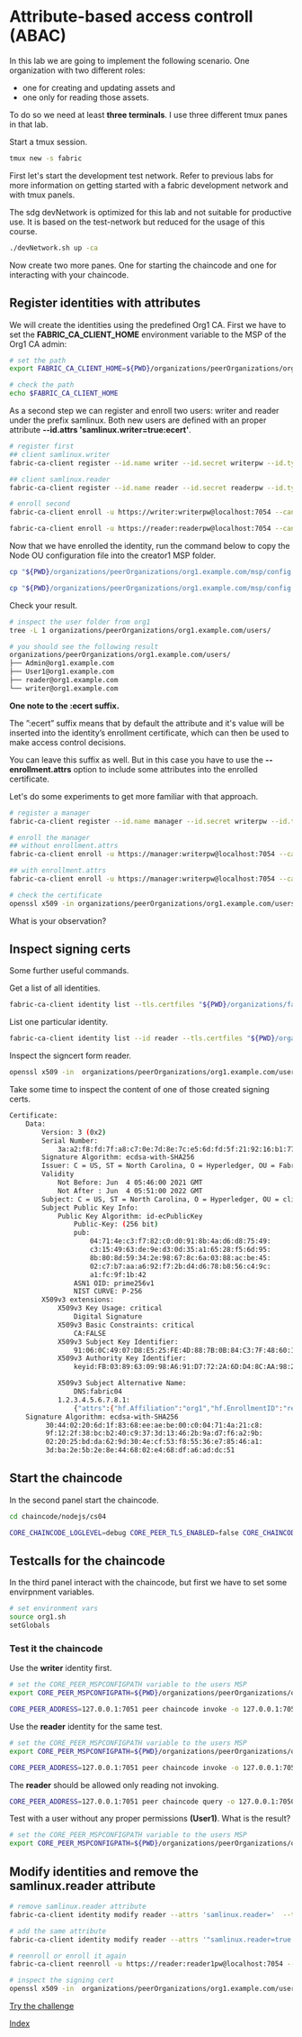 # Attribute-based access controll (ABAC)

In this lab we are going to implement the following scenario. One organization with two different roles: 

- one for creating and updating assets and
- one only for reading those assets.

To do so we need at least **three terminals**. I use three different tmux panes in that lab.

Start a tmux session.
```bash
tmux new -s fabric
```

First let's start the development test network. Refer to previous labs for more information on getting started with a fabric development network and with tmux panels.

The sdg devNetwork is optimized for this lab and not suitable for productive use. It is based on the test-network but reduced for the usage of this course.


```bash
./devNetwork.sh up -ca
```

Now create two more panes. One for starting the chaincode and one for interacting with your chaincode.

## Register identities with attributes

We will create the identities using the predefined Org1 CA. First we have to set the **FABRIC_CA_CLIENT_HOME** environment variable to the MSP of the Org1 CA admin:

```bash
# set the path
export FABRIC_CA_CLIENT_HOME=${PWD}/organizations/peerOrganizations/org1.example.com/

# check the path
echo $FABRIC_CA_CLIENT_HOME
```

As a second step we can register and enroll two users: writer and reader under the prefix samlinux. Both new users are defined with an proper attribute **--id.attrs 'samlinux.writer=true:ecert'**.

```bash
# register first
## client samlinux.writer
fabric-ca-client register --id.name writer --id.secret writerpw --id.type client --id.attrs 'samlinux.writer=true:ecert' --tls.certfiles "${PWD}/organizations/fabric-ca/org1/tls-cert.pem"

## client samlinux.reader
fabric-ca-client register --id.name reader --id.secret readerpw --id.type client --id.attrs 'samlinux.reader=true:ecert' --tls.certfiles "${PWD}/organizations/fabric-ca/org1/tls-cert.pem"
```

```bash
# enroll second
fabric-ca-client enroll -u https://writer:writerpw@localhost:7054 --caname ca-org1 -M "${PWD}/organizations/peerOrganizations/org1.example.com/users/writer@org1.example.com/msp" --tls.certfiles "${PWD}/organizations/fabric-ca/org1/tls-cert.pem"

fabric-ca-client enroll -u https://reader:readerpw@localhost:7054 --caname ca-org1 -M "${PWD}/organizations/peerOrganizations/org1.example.com/users/reader@org1.example.com/msp" --tls.certfiles "${PWD}/organizations/fabric-ca/org1/tls-cert.pem"
```

Now that we have enrolled the identity, run the command below to copy the Node OU configuration file into the creator1 MSP folder.

```bash
cp "${PWD}/organizations/peerOrganizations/org1.example.com/msp/config.yaml" "${PWD}/organizations/peerOrganizations/org1.example.com/users/writer@org1.example.com/msp/config.yaml"

cp "${PWD}/organizations/peerOrganizations/org1.example.com/msp/config.yaml" "${PWD}/organizations/peerOrganizations/org1.example.com/users/reader@org1.example.com/msp/config.yaml"
```

Check your result.
```bash
# inspect the user folder from org1
tree -L 1 organizations/peerOrganizations/org1.example.com/users/

# you should see the following result
organizations/peerOrganizations/org1.example.com/users/
├── Admin@org1.example.com
├── User1@org1.example.com
├── reader@org1.example.com
└── writer@org1.example.com
```

**One note to the :ecert suffix.**

The ”:ecert” suffix means that by default the attribute and it's value will be inserted into the identity’s enrollment certificate, which can then be used to make access control decisions.

You can leave this suffix as well. But in this case you have to use the **--enrollment.attrs** option to include some attributes into the enrolled certificate. 

Let's do some experiments to get more familiar with that approach.
```bash
# register a manager
fabric-ca-client register --id.name manager --id.secret writerpw --id.type client --id.attrs 'samlinux.manager=true' --tls.certfiles "${PWD}/organizations/fabric-ca/org1/tls-cert.pem"

# enroll the manager
## without enrollment.attrs
fabric-ca-client enroll -u https://manager:writerpw@localhost:7054 --caname ca-org1 -M "${PWD}/organizations/peerOrganizations/org1.example.com/users/manager@org1.example.com/msp" --tls.certfiles "${PWD}/organizations/fabric-ca/org1/tls-cert.pem" 

## with enrollment.attrs
fabric-ca-client enroll -u https://manager:writerpw@localhost:7054 --caname ca-org1 -M "${PWD}/organizations/peerOrganizations/org1.example.com/users/manager@org1.example.com/msp" --tls.certfiles "${PWD}/organizations/fabric-ca/org1/tls-cert.pem" --enrollment.attrs 'samlinux.manager,hf.Type,hf.EnrollmentID'

# check the certificate
openssl x509 -in organizations/peerOrganizations/org1.example.com/users/manager@org1.example.com/msp/signcerts/cert.pem -text -noout
```
What is your observation?

## Inspect signing certs
Some further useful commands.

Get a list of all identities.
```bash
fabric-ca-client identity list --tls.certfiles "${PWD}/organizations/fabric-ca/org1/tls-cert.pem"
```

List one particular identity.
```bash
fabric-ca-client identity list --id reader --tls.certfiles "${PWD}/organizations/fabric-ca/org1/tls-cert.pem"
```

Inspect the signcert form reader.
```bash
openssl x509 -in  organizations/peerOrganizations/org1.example.com/users/reader@org1.example.com/msp/signcerts/cert.pem -text -noout
```

Take some time to inspect the content of one of those created signing certs.

```bash
Certificate:
    Data:
        Version: 3 (0x2)
        Serial Number:
            3a:a2:f8:fd:7f:a8:c7:0e:7d:8e:7c:e5:6d:fd:5f:21:92:16:b1:77
        Signature Algorithm: ecdsa-with-SHA256
        Issuer: C = US, ST = North Carolina, O = Hyperledger, OU = Fabric, CN = fabric-ca-server
        Validity
            Not Before: Jun  4 05:46:00 2021 GMT
            Not After : Jun  4 05:51:00 2022 GMT
        Subject: C = US, ST = North Carolina, O = Hyperledger, OU = client + OU = org1, CN = reader
        Subject Public Key Info:
            Public Key Algorithm: id-ecPublicKey
                Public-Key: (256 bit)
                pub:
                    04:71:4e:c3:f7:82:c0:d0:91:8b:4a:d6:d8:75:49:
                    c3:15:49:63:de:9e:d3:0d:35:a1:65:28:f5:6d:95:
                    8b:80:8d:59:34:2e:98:67:8c:6a:03:88:ac:be:45:
                    02:c7:b7:aa:a6:92:f7:2b:d4:d6:78:b8:56:c4:9c:
                    a1:fc:9f:1b:42
                ASN1 OID: prime256v1
                NIST CURVE: P-256
        X509v3 extensions:
            X509v3 Key Usage: critical
                Digital Signature
            X509v3 Basic Constraints: critical
                CA:FALSE
            X509v3 Subject Key Identifier:
                91:06:0C:49:07:D8:E5:25:FE:4D:88:7B:0B:84:C3:7F:48:60:15:A7
            X509v3 Authority Key Identifier:
                keyid:FB:03:89:63:09:98:A6:91:D7:72:2A:6D:D4:8C:AA:98:23:3F:1B:15

            X509v3 Subject Alternative Name:
                DNS:fabric04
            1.2.3.4.5.6.7.8.1:
                {"attrs":{"hf.Affiliation":"org1","hf.EnrollmentID":"reader","hf.Type":"client","samlinux.writer":"true"}}
    Signature Algorithm: ecdsa-with-SHA256
         30:44:02:20:6d:1f:83:68:ee:ae:be:00:c0:04:71:4a:21:c8:
         9f:12:2f:38:bc:b2:40:c9:37:3d:13:46:2b:9a:d7:f6:a2:9b:
         02:20:25:bd:da:62:9d:30:4e:cf:53:f8:55:36:e7:85:46:a1:
         3d:ba:2e:5b:2e:8e:44:68:02:e4:68:df:a6:ad:dc:51
```

## Start the chaincode

In the second panel start the chaincode.
```bash
cd chaincode/nodejs/cs04

CORE_CHAINCODE_LOGLEVEL=debug CORE_PEER_TLS_ENABLED=false CORE_CHAINCODE_ID_NAME=mycc:1.0 ./node_modules/.bin/fabric-chaincode-node start --peer.address 127.0.0.1:7052
```

## Testcalls for the chaincode
In the third panel interact with the chaincode, but first we have to set some envirpnment variables.

```bash
# set environment vars
source org1.sh
setGlobals
```

### Test it the chaincode

Use the **writer** identity first.

```bash
# set the CORE_PEER_MSPCONFIGPATH variable to the users MSP 
export CORE_PEER_MSPCONFIGPATH=${PWD}/organizations/peerOrganizations/org1.example.com/users/writer@org1.example.com/msp

CORE_PEER_ADDRESS=127.0.0.1:7051 peer chaincode invoke -o 127.0.0.1:7050 -C ch1 -n mycc -c '{"Args":["set","{\"no\":\"a1\", \"desc\":\"Product number 1\",\"amount\":120, \"price\":\"10.50\", \"type\":\"brick\"}"]}'
```

Use the **reader** identity for the same test.
```bash
# set the CORE_PEER_MSPCONFIGPATH variable to the users MSP 
export CORE_PEER_MSPCONFIGPATH=${PWD}/organizations/peerOrganizations/org1.example.com/users/reader@org1.example.com/msp

CORE_PEER_ADDRESS=127.0.0.1:7051 peer chaincode invoke -o 127.0.0.1:7050 -C ch1 -n mycc -c '{"Args":["set","{\"no\":\"a1\", \"desc\":\"Product number 1\",\"amount\":1000, \"price\":\"10.50\", \"type\":\"brick\"}"]}'
```

The **reader** should be allowed only reading not invoking.
```bash
CORE_PEER_ADDRESS=127.0.0.1:7051 peer chaincode query -o 127.0.0.1:7050 -C ch1 -n mycc -c '{"Args":["get","a1"]}'
```

Test with a user without any proper permissions **(User1)**. What is the result?
```bash
# set the CORE_PEER_MSPCONFIGPATH variable to the users MSP 
export CORE_PEER_MSPCONFIGPATH=${PWD}/organizations/peerOrganizations/org1.example.com/users/User1@org1.example.com/msp
```

## Modify identities and remove the samlinux.reader attribute

```bash
# remove samlinux.reader attribute
fabric-ca-client identity modify reader --attrs 'samlinux.reader='  --tls.certfiles "${PWD}/organizations/fabric-ca/org1/tls-cert.pem"

# add the same attribute
fabric-ca-client identity modify reader --attrs '"samlinux.reader=true:ecert","samlinux.auditor=true:ecert"' --tls.certfiles "${PWD}/organizations/fabric-ca/org1/tls-cert.pem"

# reenroll or enroll it again
fabric-ca-client reenroll -u https://reader:reader1pw@localhost:7054 --caname ca-org1 -M "${PWD}/organizations/peerOrganizations/org1.example.com/users/reader@org1.example.com/msp" --tls.certfiles "${PWD}/organizations/fabric-ca/org1/tls-cert.pem"

# inspect the signing cert
openssl x509 -in  organizations/peerOrganizations/org1.example.com/users/reader@org1.example.com/msp/signcerts/cert.pem -text -noout
```

[Try the challenge](./challenge-01.md)

[Index](../README.md)